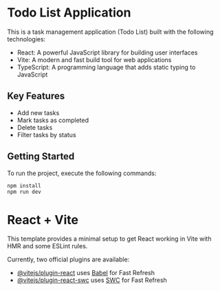 # Todo List Application

This is a task management application (Todo List) built with the following technologies:

- React: A powerful JavaScript library for building user interfaces
- Vite: A modern and fast build tool for web applications
- TypeScript: A programming language that adds static typing to JavaScript

## Key Features

- Add new tasks
- Mark tasks as completed
- Delete tasks
- Filter tasks by status

## Getting Started

To run the project, execute the following commands:

```bash
npm install
npm run dev
```

# React + Vite

This template provides a minimal setup to get React working in Vite with HMR and some ESLint rules.

Currently, two official plugins are available:

- [@vitejs/plugin-react](https://github.com/vitejs/vite-plugin-react/blob/main/packages/plugin-react/README.md) uses [Babel](https://babeljs.io/) for Fast Refresh
- [@vitejs/plugin-react-swc](https://github.com/vitejs/vite-plugin-react-swc) uses [SWC](https://swc.rs/) for Fast Refresh
